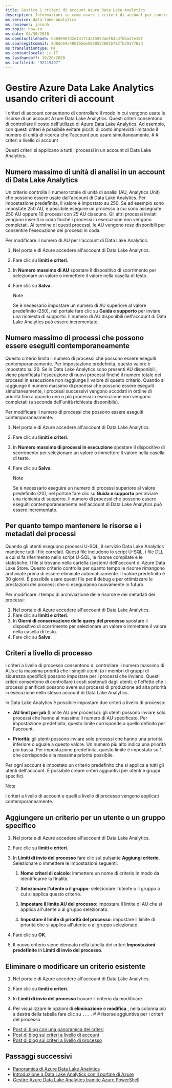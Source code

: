 ```yaml
---
title: Gestire i criteri di account Azure Data Lake Analytics
description: Informazioni su come usare i criteri di account per controllare l'uso di un account Data Lake Analytics, ad esempio il numero massimo di unità di ricerca e i processi massimi.
ms.service: data-lake-analytics
ms.reviewer: jasonh
ms.topic: how-to
ms.date: 04/30/2018
ms.openlocfilehash: ba69098f32e131714a15923aef64c3f6ba17e18f
ms.sourcegitcommit: 8d8deb9a406165de5050522681b782fb2917762d
ms.translationtype: MT
ms.contentlocale: it-IT
ms.lasthandoff: 10/20/2020
ms.locfileid: "92219497"
---
```

# <a name="manage-azure-data-lake-analytics-using-account-policies"></a>Gestire Azure Data Lake Analytics usando criteri di account

I criteri di account consentono di controllare il modo in cui vengono usate le risorse di un account Azure Data Lake Analytics. Questi criteri consentono di controllare il costo dell'utilizzo di Azure Data Lake Analytics. Ad esempio, con questi criteri è possibile evitare picchi di costo imprevisti limitando il numero di unità di ricerca che l'account può usare simultaneamente. # # criteri a livello di account

Questi criteri si applicano a tutti i processi in un account di Data Lake Analytics.

## <a name="maximum-number-of-aus-in-a-data-lake-analytics-account"></a>Numero massimo di unità di analisi in un account di Data Lake Analytics

Un criterio controlla il numero totale di unità di analisi (AU, Analytics Unit) che possono essere usate dall'account di Data Lake Analytics. Per impostazione predefinita, il valore è impostato su 250. Se ad esempio sono impostate 250 AU, è possibile eseguire un processo a cui sono assegnate 250 AU oppure 10 processi con 25 AU ciascuno. Gli altri processi inviati vengono inseriti in coda finché i processi in esecuzione non vengono completati. Al termine di questi processi, le AU vengono rese disponibili per consentire l'esecuzione dei processi in coda.

Per modificare il numero di AU per l'account di Data Lake Analytics:

1. Nel portale di Azure accedere all'account di Data Lake Analytics.
2. Fare clic su **limiti e criteri**.
3. In **Numero massimo di AU** spostare il dispositivo di scorrimento per selezionare un valore o immettere il valore nella casella di testo.
4. Fare clic su **Salva**.

   > [!NOTE]
   > Se è necessario impostare un numero di AU superiore al valore predefinito (250), nel portale fare clic su **Guida e supporto** per inviare una richiesta di supporto. Il numero di AU disponibili nell'account di Data Lake Analytics può essere incrementato.

## <a name="maximum-number-of-jobs-that-can-run-simultaneously"></a>Numero massimo di processi che possono essere eseguiti contemporaneamente

Questo criterio limita il numero di processi che possono essere eseguiti contemporaneamente. Per impostazione predefinita, questo valore è impostato su 20. Se in Data Lake Analytics sono presenti AU disponibili, viene pianificata l'esecuzione di nuovi processi finché il numero totale dei processi in esecuzione non raggiunge il valore di questo criterio. Quando si raggiunge il numero massimo di processi che possono essere eseguiti simultaneamente, i processi successivi vengono accodati in ordine di priorità fino a quando uno o più processi in esecuzione non vengono completati (a seconda dell'unità richiesta disponibile).

Per modificare il numero di processi che possono essere eseguiti contemporaneamente:

1. Nel portale di Azure accedere all'account di Data Lake Analytics.
2. Fare clic su **limiti e criteri**.
3. In **Numero massimo di processi in esecuzione** spostare il dispositivo di scorrimento per selezionare un valore o immettere il valore nella casella di testo.
4. Fare clic su **Salva**.

   > [!NOTE]
   > Se è necessario eseguire un numero di processi superiore al valore predefinito (20), nel portale fare clic su **Guida e supporto** per inviare una richiesta di supporto. Il numero di processi che possono essere eseguiti contemporaneamente nell'account di Data Lake Analytics può essere incrementato.

## <a name="how-long-to-keep-job-metadata-and-resources"></a>Per quanto tempo mantenere le risorse e i metadati dei processi

Quando gli utenti eseguono processi U-SQL, il servizio Data Lake Analytics mantiene tutti i file correlati. Questi file includono lo script U-SQL, i file DLL a cui si fa riferimento nello script U-SQL, le risorse compilate e le statistiche. I file si trovano nella cartella /system/ dell'account di Azure Data Lake Store. Questo criterio controlla per quanto tempo le risorse rimangono archiviate prima di essere eliminate automaticamente. Il valore predefinito è 30 giorni. È possibile usare questi file per il debug e per ottimizzare le prestazioni dei processi che si eseguiranno nuovamente in futuro.

Per modificare il tempo di archiviazione delle risorse e dei metadati dei processi:

1. Nel portale di Azure accedere all'account di Data Lake Analytics.
2. Fare clic su **limiti e criteri**.
3. In **Giorni di conservazione delle query del processo** spostare il dispositivo di scorrimento per selezionare un valore o immettere il valore nella casella di testo.  
4. Fare clic su **Salva**.

## <a name="job-level-policies"></a>Criteri a livello di processo

I criteri a livello di processo consentono di controllare il numero massimo di AUs e la massima priorità che i singoli utenti (o i membri di gruppi di sicurezza specifici) possono impostare per i processi che inviano. Questi criteri consentono di controllare i costi sostenuti dagli utenti. e l'effetto che i processi pianificati possono avere sui processi di produzione ad alta priorità in esecuzione nello stesso account di Data Lake Analytics.

In Data Lake Analytics è possibile impostare due criteri a livello di processo:

- **AU limit per job** (Limite AU per processo): gli utenti possono inviare solo processi che hanno al massimo il numero di AU specificato. Per impostazione predefinita, questo limite corrisponde a quello definito per l'account.

- **Priorità**: gli utenti possono inviare solo processi che hanno una priorità inferiore o uguale a questo valore. Un numero più alto indica una priorità più bassa. Per impostazione predefinita, questo limite è impostato su 1, che corrisponde alla massima priorità possibile.

Per ogni account è impostato un criterio predefinito che si applica a tutti gli utenti dell'account. È possibile creare criteri aggiuntivi per utenti e gruppi specifici.

> [!NOTE]
> I criteri a livello di account e quelli a livello di processo vengono applicati contemporaneamente.

## <a name="add-a-policy-for-a-specific-user-or-group"></a>Aggiungere un criterio per un utente o un gruppo specifico

1. Nel portale di Azure accedere all'account di Data Lake Analytics.

2. Fare clic su **limiti e criteri**.

3. In **Limiti di invio del processo** fare clic sul pulsante **Aggiungi criterio**. Selezionare o immettere le impostazioni seguenti:

   1. **Nome criteri di calcolo**: immettere un nome di criterio in modo da identificarne la finalità.

   2. **Selezionare l'utente o il gruppo**: selezionare l'utente o il gruppo a cui si applica questo criterio.

   3. **Impostare il limite AU del processo**: impostare il limite di AU che si applica all'utente o al gruppo selezionato.

   4. **Impostare il limite di priorità del processo**: impostare il limite di priorità che si applica all'utente o al gruppo selezionato.

4. Fare clic su **OK**.

5. Il nuovo criterio viene elencato nella tabella dei criteri **Impostazioni predefinite** in **Limiti di invio del processo**.

## <a name="delete-or-edit-an-existing-policy"></a>Eliminare o modificare un criterio esistente

1. Nel portale di Azure accedere all'account di Data Lake Analytics.

2. Fare clic su **limiti e criteri**.

3. In **Limiti di invio del processo** trovare il criterio da modificare.

4. Per visualizzare le opzioni di **eliminazione** e **modifica** , nella colonna più a destra della tabella fare clic su `...` . # # risorse aggiuntive per i criteri del processo

- [Post di blog con una panoramica dei criteri](/archive/blogs/azuredatalake/managing-your-azure-data-lake-analytics-compute-resources-overview)
- [Post di blog sui criteri a livello di account](/archive/blogs/azuredatalake/managing-your-azure-data-lake-analytics-compute-resources-account-level-policy)
- [Post di blog sui criteri a livello di processo](/archive/blogs/azuredatalake/managing-your-azure-data-lake-analytics-compute-resources-job-level-policy)

## <a name="next-steps"></a>Passaggi successivi

- [Panoramica di Azure Data Lake Analytics](data-lake-analytics-overview.md)
- [Introduzione a Data Lake Analytics con il portale di Azure](data-lake-analytics-get-started-portal.md)
- [Gestire Azure Data Lake Analytics tramite Azure PowerShell](data-lake-analytics-manage-use-powershell.md)